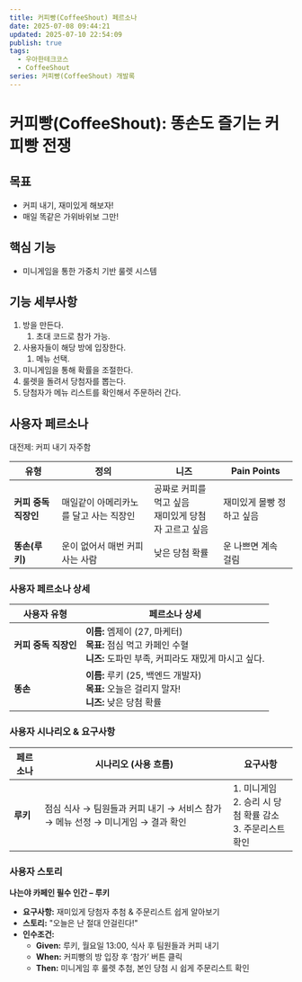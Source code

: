 ```yaml
---
title: 커피빵(CoffeeShout) 페르소나
date: 2025-07-08 09:44:21
updated: 2025-07-10 22:54:09
publish: true
tags:
  - 우아한테크코스
  - CoffeeShout
series: 커피빵(CoffeeShout) 개발록
---
```

# 커피빵(CoffeeShout): 똥손도 즐기는 커피빵 전쟁
## 목표
- 커피 내기, 재미있게 해보자!
- 매일 똑같은 가위바위보 그만!
## 핵심 기능
- 미니게임을 통한 가중치 기반 룰렛 시스템
## 기능 세부사항
1. 방을 만든다.
    1. 초대 코드로 참가 가능.
2. 사용자들이 해당 방에 입장한다.
    1. 메뉴 선택.
3. 미니게임을 통해 확률을 조절한다.
4. 룰렛을 돌려서 당첨자를 뽑는다.
5. 당첨자가 메뉴 리스트를 확인해서 주문하러 간다.
## 사용자 페르소나
대전제: 커피 내기 자주함

| **유형**        | **정의**                | **니즈**                              | **Pain Points** |
| ------------- | --------------------- | ----------------------------------- | --------------- |
| **커피 중독 직장인** | 매일같이 아메리카노를 달고 사는 직장인 | 공짜로 커피를 먹고 싶음 <br/> 재미있게 당첨자 고르고 싶음 | 재미있게 몰빵 정하고 싶음  |
| **똥손(루키)**    | 운이 없어서 매번 커피사는 사람     | 낮은 당첨 확률                            | 운 나쁘면 계속 걸림     |

### 사용자 페르소나 상세

| **사용자 유형**    | **페르소나 상세**                                                                             |
| ------------- | --------------------------------------------------------------------------------------- |
| **커피 중독 직장인** | **이름:** 엠제이 (27, 마케터) <br/> **목표:** 점심 먹고 카페인 수혈 <br/> **니즈:** 도파민 부족, 커피라도 재밌게 마시고 싶다. |
| **똥손**        | **이름:** 루키 (25, 백엔드 개발자) <br/> **목표:** 오늘은 걸리지 말자! <br/> **니즈:** 낮은 당첨 확률               |

### 사용자 시나리오 & 요구사항

| **페르소나** | **시나리오 (사용 흐름)**                                   | **요구사항**                                         |
| -------- | -------------------------------------------------- | ------------------------------------------------ |
| **루키**   | 점심 식사 → 팀원들과 커피 내기 → 서비스 참가 → 메뉴 선정 → 미니게임 → 결과 확인 | 1. 미니게임 <br/> 2. 승리 시 당첨 확률 감소 <br/> 3. 주문리스트 확인 |

### 사용자 스토리
**나는야 카페인 필수 인간 – 루키**
- **요구사항:** 재미있게 당첨자 추첨 & 주문리스트 쉽게 알아보기
- **스토리:** "오늘은 난 절대 안걸린다!"
- **인수조건:**
    - **Given:** 루키, 월요일 13:00, 식사 후 팀원들과 커피 내기
    - **When:** 커피빵의 방 입장 후 ‘참가’ 버튼 클릭
    - **Then:** 미니게임 후 룰렛 추첨, 본인 당첨 시 쉽게 주문리스트 확인